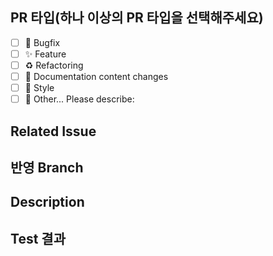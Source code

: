 ## PR 타입(하나 이상의 PR 타입을 선택해주세요)
- [ ] 🐞 Bugfix
- [ ] ✨ Feature
- [ ] ♻️ Refactoring
- [ ] 📄 Documentation content changes
- [ ] 🎨 Style
- [ ] 🧱 Other... Please describe:

## Related Issue
<!-- ex) #1 -->


## 반영 Branch
<!-- ex) feat/login -> dev -->


## Description
<!-- ex) 구글 소셜 로그인 기능을 추가했습니다. -->


## Test 결과
<!-- ex) 베이스 브랜치에 포함되기 위한 코드는 모두 정상적으로 동작해야 합니다. 결과물에 대한 스크린샷, GIF, 혹은 라이브 데모가 가능하도록 샘플 API를 첨부할 수도 있습니다. -->
